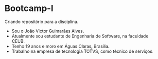 # Bootcamp-I
Criando repositório para a disciplina.
- Sou o João Victor Guimarães Alves.
- Atualmente sou estudante de Engenharia de Software, na faculdade CEUB.
- Tenho 19 anos e moro em Águas Claras, Brasília.
- Trabalho na empresa de tecnologia TOTVS, como técnico de serviços.

